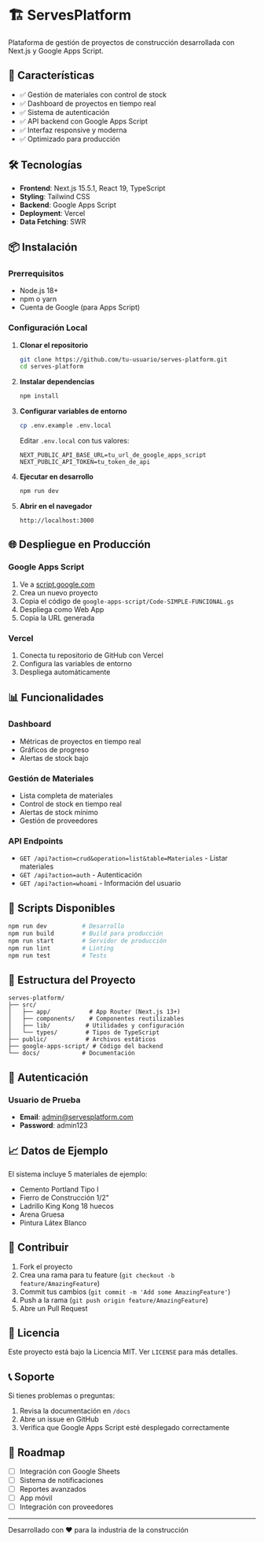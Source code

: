 # 🏗️ ServesPlatform

Plataforma de gestión de proyectos de construcción desarrollada con Next.js y Google Apps Script.

## 🚀 Características

- ✅ Gestión de materiales con control de stock
- ✅ Dashboard de proyectos en tiempo real
- ✅ Sistema de autenticación
- ✅ API backend con Google Apps Script
- ✅ Interfaz responsive y moderna
- ✅ Optimizado para producción

## 🛠️ Tecnologías

- **Frontend**: Next.js 15.5.1, React 19, TypeScript
- **Styling**: Tailwind CSS
- **Backend**: Google Apps Script
- **Deployment**: Vercel
- **Data Fetching**: SWR

## 📦 Instalación

### Prerrequisitos
- Node.js 18+ 
- npm o yarn
- Cuenta de Google (para Apps Script)

### Configuración Local

1. **Clonar el repositorio**
   ```bash
   git clone https://github.com/tu-usuario/serves-platform.git
   cd serves-platform
   ```

2. **Instalar dependencias**
   ```bash
   npm install
   ```

3. **Configurar variables de entorno**
   ```bash
   cp .env.example .env.local
   ```
   
   Editar `.env.local` con tus valores:
   ```env
   NEXT_PUBLIC_API_BASE_URL=tu_url_de_google_apps_script
   NEXT_PUBLIC_API_TOKEN=tu_token_de_api
   ```

4. **Ejecutar en desarrollo**
   ```bash
   npm run dev
   ```

5. **Abrir en el navegador**
   ```
   http://localhost:3000
   ```

## 🌐 Despliegue en Producción

### Google Apps Script
1. Ve a [script.google.com](https://script.google.com)
2. Crea un nuevo proyecto
3. Copia el código de `google-apps-script/Code-SIMPLE-FUNCIONAL.gs`
4. Despliega como Web App
5. Copia la URL generada

### Vercel
1. Conecta tu repositorio de GitHub con Vercel
2. Configura las variables de entorno
3. Despliega automáticamente

## 📊 Funcionalidades

### Dashboard
- Métricas de proyectos en tiempo real
- Gráficos de progreso
- Alertas de stock bajo

### Gestión de Materiales
- Lista completa de materiales
- Control de stock en tiempo real
- Alertas de stock mínimo
- Gestión de proveedores

### API Endpoints
- `GET /api?action=crud&operation=list&table=Materiales` - Listar materiales
- `GET /api?action=auth` - Autenticación
- `GET /api?action=whoami` - Información del usuario

## 🔧 Scripts Disponibles

```bash
npm run dev          # Desarrollo
npm run build        # Build para producción
npm run start        # Servidor de producción
npm run lint         # Linting
npm run test         # Tests
```

## 📁 Estructura del Proyecto

```
serves-platform/
├── src/
│   ├── app/           # App Router (Next.js 13+)
│   ├── components/    # Componentes reutilizables
│   ├── lib/          # Utilidades y configuración
│   └── types/        # Tipos de TypeScript
├── public/           # Archivos estáticos
├── google-apps-script/ # Código del backend
└── docs/            # Documentación
```

## 🔐 Autenticación

### Usuario de Prueba
- **Email**: admin@servesplatform.com
- **Password**: admin123

## 📈 Datos de Ejemplo

El sistema incluye 5 materiales de ejemplo:
- Cemento Portland Tipo I
- Fierro de Construcción 1/2"
- Ladrillo King Kong 18 huecos
- Arena Gruesa
- Pintura Látex Blanco

## 🤝 Contribuir

1. Fork el proyecto
2. Crea una rama para tu feature (`git checkout -b feature/AmazingFeature`)
3. Commit tus cambios (`git commit -m 'Add some AmazingFeature'`)
4. Push a la rama (`git push origin feature/AmazingFeature`)
5. Abre un Pull Request

## 📝 Licencia

Este proyecto está bajo la Licencia MIT. Ver `LICENSE` para más detalles.

## 📞 Soporte

Si tienes problemas o preguntas:
1. Revisa la documentación en `/docs`
2. Abre un issue en GitHub
3. Verifica que Google Apps Script esté desplegado correctamente

## 🎯 Roadmap

- [ ] Integración con Google Sheets
- [ ] Sistema de notificaciones
- [ ] Reportes avanzados
- [ ] App móvil
- [ ] Integración con proveedores

---

Desarrollado con ❤️ para la industria de la construcción